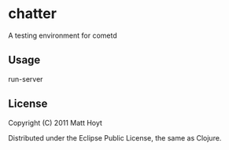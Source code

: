 # chatter

A testing environment for cometd

## Usage

run-server

## License

Copyright (C) 2011 Matt Hoyt

Distributed under the Eclipse Public License, the same as Clojure.
